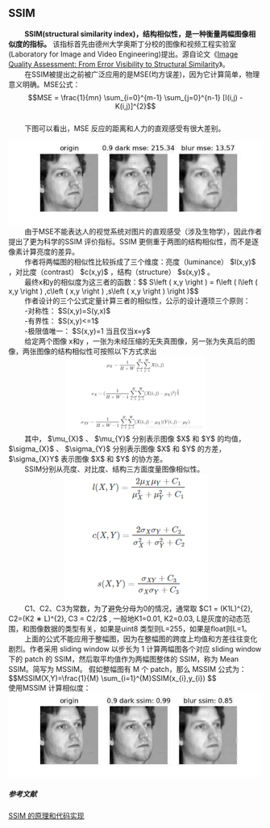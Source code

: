 ## SSIM

&emsp;&emsp; **SSIM(structural similarity index)，结构相似性，是一种衡量两幅图像相似度的指标。** 该指标首先由德州大学奥斯丁分校的图像和视频工程实验室(Laboratory for Image and Video Engineering)提出。源自论文《[Image Quality Assessment: From Error Visibility to Structural Similarity](https://github.com/623-wzy/wzy/blob/main/paper/Image%20Quality%20Assessment%20%20From%20Error%20Visibility%20to%20Structural%20Similarity.pdf)》。<br>
&emsp;&emsp; 在SSIM被提出之前被广泛应用的是MSE(均方误差)，因为它计算简单，物理意义明确。MSE公式： $$MSE = \frac{1}{mn} \sum_{i=0}^{m-1} \sum_{j=0}^{n-1} [I(i,j) - K(i,j)]^{2}$$ <br>
&emsp;&emsp; 下图可以看出，MSE 反应的距离和人力的直观感受有很大差别。
<div align=center>
<img src="https://github.com/623-wzy/wzy/blob/main/image/5.jpeg"/>
</div>
&emsp;&emsp; 由于MSE不能表达人的视觉系统对图片的直观感受（涉及生物学），因此作者提出了更为科学的SSIM 评价指标。SSIM 更侧重于两图的结构相似性，而不是逐像素计算亮度的差异。<br>
&emsp;&emsp; 作者将两幅图的相似性比较拆成了三个维度：亮度（luminance） $l(x,y)$ ，对比度（contrast） $c(x,y)$ ，结构（structure） $s(x,y)$ 。<br>
&emsp;&emsp; 最终x和y的相似度为这三者的函数：$$ S\left ( x,y \right ) = f\left ( l\left ( x,y \right ) ,c\left ( x,y \right ) ,s\left ( x,y \right )  \right )$$ <br>
&emsp;&emsp; 作者设计的三个公式定量计算三者的相似性，公示的设计遵顼三个原则：<br>
&emsp;&emsp; -对称性： $S(x,y)=S(y,x)$ <br>
&emsp;&emsp; -有界性： $S(x,y)<=1$ <br>
&emsp;&emsp; -极限值唯一： $S(x,y)=1 当且仅当x=y$ <br>
&emsp;&emsp; 给定两个图像 x和y ，一张为未经压缩的无失真图像，另一张为失真后的图像，两张图像的结构相似性可按照以下方式求出
<div align=center>
<img src="https://github.com/623-wzy/wzy/blob/main/image/1.png"/>
</div>
&emsp;&emsp; 其中， $\mu_{X}$ 、 $\mu_{Y}$ 分别表示图像 $X$ 和 $Y$ 的均值， $\sigma_{X}$ 、 $\sigma_{Y}$ 分别表示图像 $X$ 和 $Y$ 的方差， $\sigma_{X}Y$ 表示图像 $X$ 和 $Y$ 的协方差。<br>
&emsp;&emsp; SSIM分别从亮度、对比度、结构三方面度量图像相似性。
<div align=center>
<img src="https://github.com/623-wzy/wzy/blob/main/image/2.png"/>
</div>
&emsp;&emsp; C1、C2、C3为常数，为了避免分母为0的情况，通常取 $C1 = (K1L)^{2}, C2=(K2 ∗ L)^{2}, C3 = C2/2$ , 一般地K1=0.01, K2=0.03, L是灰度的动态范围，和图像数据的类型有关，如果是uint8 类型则L=255，如果是float则L=1。<br>
&emsp;&emsp; 上面的公式不能应用于整幅图，因为在整幅图的跨度上均值和方差往往变化剧烈。作者采用 sliding window 以步长为 1 计算两幅图各个对应 sliding window 下的 patch 的 SSIM，然后取平均值作为两幅图整体的 SSIM，称为 Mean SSIM。简写为 MSSIM。
假如整幅图有 M 个 patch，那么 MSSIM 公式为： $$MSSIM(X,Y)=\frac{1}{M} \sum_{i=1}^{M}SSIM(x_{i},y_{i}) $$ <br>
使用MSSIM 计算相似度：<br>
<div align=center>
<img src="https://github.com/623-wzy/wzy/blob/main/image/6.jpeg"/>
</div>

##### 参考文献
[SSIM 的原理和代码实现](https://cloud.tencent.com/developer/article/1438942)


